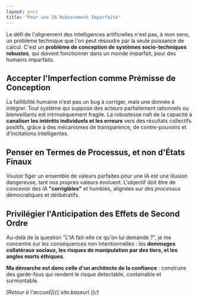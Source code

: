 ```yaml
---
layout: post
title: "Pour une IA Robustement Imparfaite"
---
```


Le défi de l'alignement des intelligences artificielles n'est pas, à mon sens, un problème technique que l'on peut résoudre par la seule puissance de calcul. C'est un **problème de conception de systèmes socio-techniques robustes**, qui doivent fonctionner dans un monde imparfait, pour des humains imparfaits.

## Accepter l'Imperfection comme Prémisse de Conception

La faillibilité humaine n'est pas un bug à corriger, mais une donnée à intégrer. Tout système qui suppose des acteurs parfaitement rationnels ou bienveillants est intrinsèquement fragile. La robustesse naît de la capacité à **canaliser les intérêts individuels et les erreurs** vers des résultats collectifs positifs, grâce à des mécanismes de transparence, de contre-pouvoirs et d'incitations intelligentes.

## Penser en Termes de Processus, et non d'États Finaux

Vouloir figer un ensemble de valeurs parfaites pour une IA est une illusion dangereuse, tant nos propres valeurs évoluent. L'objectif doit être de concevoir des IA **"corrigibles"** et humbles, alignées sur des *processus* démocratiques et délibératifs.

## Privilégier l'Anticipation des Effets de Second Ordre

Au-delà de la question "L'IA fait-elle ce qu'on lui demande ?", je me concentre sur les conséquences non intentionnelles : les **dommages collatéraux sociaux, les risques de manipulation par des tiers, et les angles morts éthiques.**

**Ma démarche est donc celle d'un architecte de la confiance** : construire des garde-fous qui rendent le risque detectable, containable et surmontable.

*[Retour à l'accueil]({{ site.baseurl }}/)*
